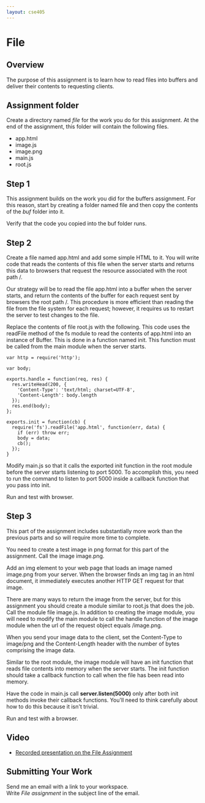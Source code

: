 ```yaml
---
layout: cse405
---
```


# File

## Overview

The purpose of this assignment is to learn how to read files into buffers and deliver their contents to requesting clients.

## Assignment folder

Create a directory named _file_ for the work you do for this assignment. At the end of the assignment, this folder will contain the following files.

* app.html
* image.js
* image.png
* main.js
* root.js

## Step 1

This assignment builds on the work you did for the buffers assignment. For this reason, start by creating a folder named file and then copy the contents of the _buf_ folder into it.

Verify that the code you copied into the buf folder runs.

## Step 2

Create a file named app.html and add some simple HTML to it. You will write code that reads the contents of this file when the server starts and returns this data to browsers that request the resource associated with the root path /.

Our strategy will be to read the file app.html into a buffer when the server starts, and return the contents of the buffer for each request sent by browsers the root path /. This procedure is more efficient than reading the file from the file system for each request; however, it requires us to restart the server to test changes to the file.

Replace the contents of file root.js with the following. This code uses the readFile method of the fs module to read the contents of app.html into an instance of Buffer. This is done in a function named init. This function must be called from the main module when the server starts.

~~~~
var http = require('http');

var body;

exports.handle = function(req, res) {
  res.writeHead(200, {
    'Content-Type': 'text/html; charset=UTF-8',
    'Content-Length': body.length
  });
  res.end(body);
};

exports.init = function(cb) {
  require('fs').readFile('app.html', function(err, data) {
    if (err) throw err;
    body = data;
    cb();
  });
}
~~~~

Modify main.js so that it calls the exported init function in the root module before the server starts listening to port 5000. To accomplish this, you need to run the command to listen to port 5000 inside a callback function that you pass into init.

Run and test with browser.

## Step 3

This part of the assignment includes substantially more work than the previous parts and so will require more time to complete.

You need to create a test image in png format for this part of the assignment. Call the image image.png.

Add an img element to your web page that loads an image named image.png from your server. When the browser finds an img tag in an html document, it immediately executes another HTTP GET request for that image.

There are many ways to return the image from the server, but for this assignment you should create a module similar to root.js that does the job. Call the module file image.js. In addition to creating the image module, you will need to modify the main module to call the handle function of the image module when the url of the request object equals /image.png.

When you send your image data to the client, set the Content-Type to image/png and
the Content-Length header with the number of bytes comprising the image data.

Similar to the root module, the image module will have an init function that reads file contents into memory when the server starts.  The init function should take a callback function to call when the file has been
read into memory.

Have the code in main.js call __server.listen(5000)__ only after
both init methods invoke their callback functions.  You'll need to think carefully about how to do this
because it isn't trivial.

Run and test with a browser.

## Video

* [Recorded presentation on the File Assignment](http://youtu.be/HSHULg201YM)

## Submitting Your Work

Send me an email with a link to your workspace.  
Write _File assignment_ in the subject line of the email.

